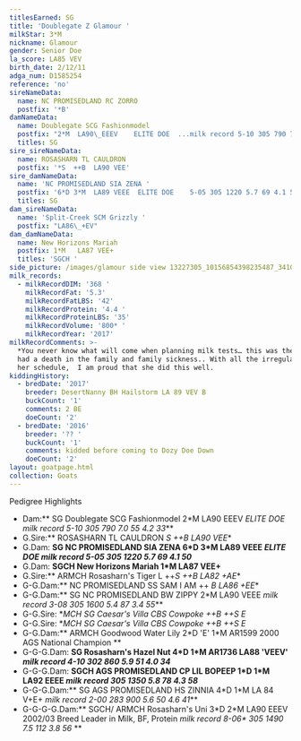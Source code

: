 ```yaml
---
titlesEarned: SG
title: 'Doublegate Z Glamour '
milkStar: 3*M
nickname: Glamour
gender: Senior Doe
la_score: LA85 VEV
birth_date: 2/12/11
adga_num: D1585254
reference: 'no'
sireNameData:
  name: NC PROMISEDLAND RC ZORRO
  postfix: '*B'
damNameData:
  name: Doublegate SCG Fashionmodel
  postfix: "2*M  LA90\_EEEV    ELITE DOE  ...milk record 5-10 305 790 7.0 55 4.2 33 "
  titles: SG
sire_sireNameData:
  name: ROSASHARN TL CAULDRON
  postfix: '*S  ++B  LA90 VEE'
sire_damNameData:
  name: 'NC PROMISEDLAND SIA ZENA '
  postfix: '6*D 3*M  LA89 VEEE  ELITE DOE    5-05 305 1220 5.7 69 4.1 50 '
  titles: SG
dam_sireNameData:
  name: 'Split-Creek SCM Grizzly '
  postfix: "LA86\_+EV"
dam_damNameData:
  name: New Horizons Mariah
  postfix: 1*M   LA87 VEE+
  titles: 'SGCH '
side_picture: /images/glamour side view 13227305_10156854398235487_3410824979030834887_o.jpg
milk_records:
  - milkRecordDIM: '368 '
    milkRecordFat: '5.3'
    milkRecordFatLBS: '42'
    milkRecordProtein: '4.4 '
    milkRecordProteinLBS: '35'
    milkRecordVolume: '800* '
    milkRecordYear: '2017'
milkRecordComments: >-
  *You never know what will come when planning milk tests… this was the year we
  had a death in the family and family sickness.. With all the irregularities in
  her schedule,  I am proud that she did this well.
kiddingHistory:
  - bredDate: '2017'
    breeder: DesertNanny BH Hailstorm LA 89 VEV B
    buckCount: '1'
    comments: 2 BE
    doeCount: '2'
  - bredDate: '2016'
    breeder: '?? '
    buckCount: '1'
    comments: kidded before coming to Dozy Doe Down
    doeCount: '2'
layout: goatpage.html
collection: Goats
---
```

Pedigree Highlights

* Dam:** SG Doublegate SCG Fashionmodel 2*M  LA90 EEEV    _ELITE DOE  milk record 5-10 305 790 7.0 55 4.2 33_**
* G.Sire:** ROSASHARN TL CAULDRON *S  ++B  LA90 VEE**
* G.Dam: **SG NC PROMISEDLAND SIA ZENA 6\*D 3\*M LA89 VEEE _ELITE DOE  milk record 5-05 305 1220 5.7 69 4.1 50_**
* G.Dam: **SGCH New Horizons Mariah 1*M LA87 VEE+**
* G.Sire:** ARMCH Rosasharn's Tiger L  ++*S  ++B  LA82 +AE**
* G-G.Dam:** NC PROMISEDLAND SS SAM I AM ++ *B  LA86 +EE**
* G-G.Dam:** SG NC PROMISEDLAND BW ZIPPY  2*M LA90 VEEE  _milk record 3-08 305 1600 5.4 87 3.4 55_**
* G-G.Sire: **MCH SG Caesar's Villa CBS Cowpoke ++B   ++*S   E**
* G-G.Sire: **MCH SG Caesar's Villa CBS Cowpoke ++B   ++*S   E**
* G-G.Dam:** ARMCH Goodwood Water Lily 2\*D 'E' 1\*M    AR1599 2000 AGS National Champion **
* G-G-G.Dam: **SG Rosasharn's Hazel Nut  4\*D 1\*M  AR1736 LA88 'VEEV' _milk record 4-10 302 860 5.9 51 4.0 34_**
* G-G-G.Dam: **SGCH AGS PROMISEDLAND CP LIL BOPEEP  1\*D 1\*M  LA92 EEEE  _milk record 305 1350 5.8 78 4.3 58_**
* G-G-G.Dam:** SG AGS PROMISEDLAND HS ZINNIA 4\*D 1\*M LA 84 V+E+ _milk record 2-00 283 900 5.6 50 4.6 41_**
* G-G-G-G.Dam:** SGCH/ ARMCH  Rosasharn's Uni 3\*D 2\*M   LA90 EEEV 2002/03 Breed Leader in Milk, BF, Protein   _milk record_ _8-06* 305 1490 7.5 112 3.8 56_ **
